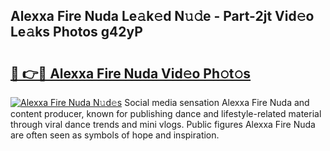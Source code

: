 ## Alexxa Fire Nuda Le𝚊k𝚎d N𝚞𝚍e - Part-2jt Vid𝚎o Le𝚊ks Photos g42yP

# <h2><a href="http://fbftee.evod.top/?m=Alexxa+Fire+Nuda">🔗 👉🔴 Alexxa Fire Nuda Vid𝚎o Ph𝚘t𝚘s</a></h2>

[![Alexxa Fire Nuda N𝚞d𝚎s](https://i.imgur.com/8V9OHl7.gif)](http://fbftee.evod.top/?m=Alexxa+Fire+Nuda)
Social media sensation Alexxa Fire Nuda and content producer, known for publishing dance and lifestyle-related material through viral dance trends and mini vlogs. Public figures Alexxa Fire Nuda are often seen as symbols of hope and inspiration. 

